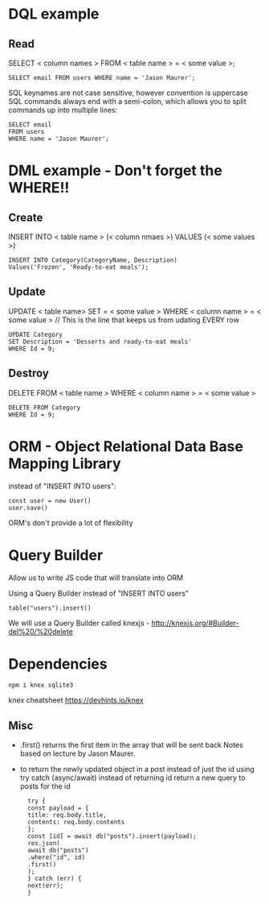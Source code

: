 # DQL example

## Read

SELECT < column names > FROM < table name > = < some value >;

    SELECT email FROM users WHERE name = 'Jason Maurer';

SQL keynames are not case sensitive, however convention is uppercase
SQL commands always end with a semi-colon, which allows you to split commands up into multiple lines:

    SELECT email
    FROM users
    WHERE name = 'Jason Maurer';

# DML example - Don't forget the WHERE!!

## Create

INSERT INTO < table name > (< column nmaes >)
VALUES (< some values >)

    INSERT INTO Category(CategoryName, Description)
    Values('Frozen', 'Ready-to-eat meals');

## Update

UPDATE < table name>
SET <column name> = < some value >
WHERE < column name > = < some value > // This is the line that keeps us from udating EVERY row

    UPDATE Category
    SET Description = 'Desserts and ready-to-eat meals'
    WHERE Id = 9;

## Destroy

DELETE FROM < table name >
WHERE < column name > = < some value >

    DELETE FROM Category
    WHERE Id = 9;

# ORM - Object Relational Data Base Mapping Library

instead of "INSERT INTO users":

    const user = new User()
    user.save()

ORM's don't provide a lot of flexibility

# Query Builder

Allow us to write JS code that will translate into ORM

Using a Query Builder instead of "INSERT INTO users"

    table("users").insert()

We will use a Query Builder called knexjs - http://knexjs.org/#Builder-del%20/%20delete

# Dependencies

    npm i knex sqlite3

knex cheatsheet https://devhints.io/knex

## Misc

- .first() returns the first item in the array that will be sent back
  Notes based on lecture by Jason Maurer.

- to return the newly updated object in a post instead of just the id using try catch (async/await) instead of returning id return a new query to posts for the id

        try {
        const payload = {
        title: req.body.title,
        contents: req.body.contents
        };
        const [id] = await db("posts").insert(payload);
        res.json(
        await db("posts")
        .where("id", id)
        .first()
        );
        } catch (err) {
        next(err);
        }
